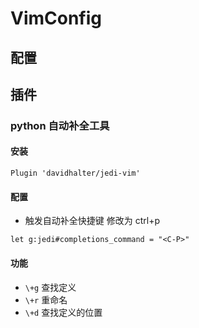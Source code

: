 # VimConfig
## 配置

## 插件
### python 自动补全工具
#### 安装
```vim
Plugin 'davidhalter/jedi-vim'
```
#### 配置
* 触发自动补全快捷键 修改为 ctrl+p
```vim
let g:jedi#completions_command = "<C-P>"
```
####  功能
* `\+g` 查找定义 
* `\+r` 重命名 
* `\+d` 查找定义的位置 

